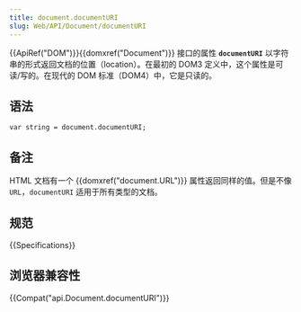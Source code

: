 ```yaml
---
title: document.documentURI
slug: Web/API/Document/documentURI
---
```


{{ApiRef("DOM")}}{{domxref("Document")}} 接口的属性 **`documentURI`** 以字符串的形式返回文档的位置（location）。在最初的 DOM3 定义中，这个属性是可读/写的。在现代的 DOM 标准（DOM4）中，它是只读的。

## 语法

```plain
var string = document.documentURI;
```

## 备注

HTML 文档有一个 {{domxref("document.URL")}} 属性返回同样的值。但是不像 `URL`，`documentURI` 适用于所有类型的文档。

## 规范

{{Specifications}}

## 浏览器兼容性

{{Compat("api.Document.documentURI")}}
